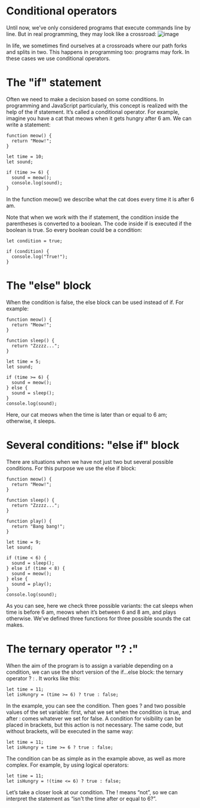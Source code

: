 # Conditional operators
Until now, we’ve only considered programs that execute commands line by line. But in real programming, they may look like a crossroad:
![image](https://user-images.githubusercontent.com/25152105/180436619-d09f2a57-068f-4aa5-a2e7-f1e46878e3f7.png)

In life, we sometimes find ourselves at a crossroads where our path forks and splits in two. This happens in programming too: programs may fork. In these cases we use conditional operators.

# The "if" statement
Often we need to make a decision based on some conditions. In programming and JavaScript particularly, this concept is realized with the help of the if statement. It’s called a conditional operator. For example, imagine you have a cat that meows when it gets hungry after 6 am. We can write a statement:
```
function meow() {
  return "Meow!";
}

let time = 10;
let sound;

if (time >= 6) {
  sound = meow();
  console.log(sound);
}
```
In the function meow() we describe what the cat does every time it is after 6 am.

Note that when we work with the if statement, the condition inside the parentheses is converted to a boolean. The code inside if is executed if the boolean is true. So every boolean could be a condition:
```
let condition = true; 

if (condition) {
  console.log("True!");
}
```

# The "else" block
When the condition is false, the else block can be used instead of if. For example:
```
function meow() {
  return "Meow!";
}

function sleep() {
  return "Zzzzz...";
}

let time = 5;
let sound;

if (time >= 6) {
  sound = meow();
} else {
  sound = sleep();
}
console.log(sound);
```
Here, our cat meows when the time is later than or equal to 6 am; otherwise, it sleeps.

# Several conditions: "else if" block
There are situations when we have not just two but several possible conditions. For this purpose we use the else if block:
```
function meow() {
  return "Meow!";
}

function sleep() {
  return "Zzzzz...";
}

function play() {
  return "Bang bang!";
}

let time = 9;
let sound;

if (time < 6) {
  sound = sleep();
} else if (time < 8) {
  sound = meow();
} else {
  sound = play();
}
console.log(sound);
```
As you can see, here we check three possible variants: the cat sleeps when time is before 6 am, meows when it’s between 6 and 8 am, and plays otherwise. We’ve defined three functions for three possible sounds the cat makes.

# The ternary operator "? :"
When the aim of the program is to assign a variable depending on a condition, we can use the short version of the if...else block: the ternary operator ? : . It works like this:
```
let time = 11;
let isHungry = (time >= 6) ? true : false;
```
In the example, you can see the condition. Then goes ? and two possible values of the set variable: first, what we set when the condition is true, and after : comes whatever we set for false. A condition for visibility can be placed in brackets, but this action is not necessary. The same code, but without brackets, will be executed in the same way:
```
let time = 11;
let isHungry = time >= 6 ? true : false;
```
The condition can be as simple as in the example above, as well as more complex. For example, by using logical operators:
```
let time = 11;
let isHungry = !(time <= 6) ? true : false;
```
Let’s take a closer look at our condition. The ! means “not”, so we can interpret the statement as “isn't the time after or equal to 6?”.



